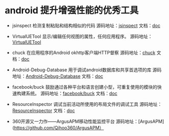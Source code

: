 # android 提升增强性能的优秀工具

* jsinspect 检测复制粘贴和结构相似的代码
源码地址：[jsinspect](https://github.com/danielstjules/jsinspect) 文档：[doc](https://github.com/danielstjules/jsinspect/blob/master/README.md)

* VirtualUETool 显示/编辑任何视图的属性，任何应用程序。
源码地址：[VirtualUETool](https://github.com/zhangke3016/VirtualUETool)

* chuck 在应用程序的Android okhttp客户端HTTP督察
源码地址：[chuck](https://github.com/jgilfelt/chuck) 文档：[doc](https://github.com/jgilfelt/chuck/blob/master/README.md)

* Android-Debug-Database 用于调试android数据库和共享首选项的库
源码地址：[Android-Debug-Database](https://github.com/amitshekhariitbhu/Android-Debug-Database) 文档：[doc](https://github.com/amitshekhariitbhu/Android-Debug-Database/blob/master/README.md)

* facebook/buck 鼓励通过各种平台和语言创建小型，可重复使用的模块的快速构建系统。 
源码地址：[facebook/buck](https://github.com/facebook/buck) 文档：[doc](https://github.com/facebook/buck/blob/master/README.md)

* ResourceInspector 调试当前活动所使用的布局文件的调试工具 
源码地址：[ResourceInspector](https://github.com/nekocode/ResourceInspector) 文档：[doc](https://github.com/nekocode/ResourceInspector/blob/master/README.md)

* 360开源又一力作——ArgusAPM移动性能监控平台
源码地址：[ArgusAPM](https://github.com/Qihoo360/ArgusAPM）
